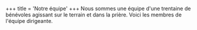 +++
title = 'Notre équipe'
+++
Nous sommes une équipe d'une trentaine de bénévoles agissant sur le terrain et dans la prière. Voici les membres de l'équipe dirigeante.